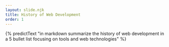```yaml
---
layout: slide.njk
title: History of Web Development
order: 1
---
```


{% predictText "in markdown summarize the history of web development in a 5 bullet list focusing on tools and web technologies" %}